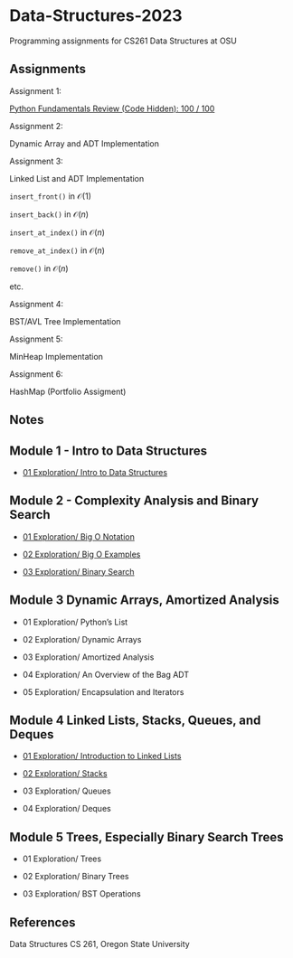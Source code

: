 # Data-Structures-2023
Programming assignments for CS261 Data Structures at OSU

## Assignments

Assignment 1: 

[Python Fundamentals Review (Code Hidden): 100 / 100]()

Assignment 2: 

Dynamic Array and ADT Implementation

Assignment 3: 

Linked List and ADT Implementation

`insert_front()` in $\mathcal{O}(1)$

`insert_back()` in $\mathcal{O}(n)$

`insert_at_index()` in $\mathcal{O}(n)$

`remove_at_index()` in $\mathcal{O}(n)$

`remove()` in $\mathcal{O}(n)$

etc. 

Assignment 4: 

BST/AVL Tree Implementation

Assignment 5: 

MinHeap Implementation

Assignment 6: 

HashMap (Portfolio Assigment)

## Notes

## Module 1 - Intro to Data Structures

- [01 Exploration/ Intro to Data Structures](https://github.com/franceslinyc/Data-Structures-2023/tree/main/Module%201%20-%20Intro%20to%20Data%20Structures/01%20Exploration:%20Intro%20to%20Data%20Structures)

## Module 2 - Complexity Analysis and Binary Search

- [01 Exploration/ Big O Notation](https://github.com/franceslinyc/Data-Structures-2023/tree/main/Module%202%20-%20Complexity%20Analysis%20and%20Binary%20Search/01%20Exploration:%20Big%20O%20Notation)

- [02 Exploration/ Big O Examples](https://github.com/franceslinyc/Data-Structures-2023/tree/main/Module%202%20-%20Complexity%20Analysis%20and%20Binary%20Search/02%20Exploration:%20Big%20O%20Examples)

- [03 Exploration/ Binary Search](https://github.com/franceslinyc/Data-Structures-2023/tree/main/Module%202%20-%20Complexity%20Analysis%20and%20Binary%20Search/03%20Exploration:%20Binary%20Search)




## Module 3 Dynamic Arrays, Amortized Analysis

- 01 Exploration/ Python’s List

- 02 Exploration/ Dynamic Arrays

- 03 Exploration/ Amortized Analysis

- 04 Exploration/ An Overview of the Bag ADT

- 05 Exploration/ Encapsulation and Iterators




## Module 4 Linked Lists, Stacks, Queues, and Deques

- [01 Exploration/ Introduction to Linked Lists](https://github.com/franceslinyc/Data-Structures-2023/tree/main/Module%204%20-%20Linked%20Lists%2C%20Stacks%2C%20Queues%2C%20and%20Deques/01%20Exploration:%20Introduction%20to%20Linked%20Lists)

- [02 Exploration/ Stacks](https://github.com/franceslinyc/Data-Structures-2023/tree/main/Module%204%20-%20Linked%20Lists%2C%20Stacks%2C%20Queues%2C%20and%20Deques/02%20Exploration:%20Stacks)

- 03 Exploration/ Queues


- 04 Exploration/ Deques




## Module 5 Trees, Especially Binary Search Trees

- 01 Exploration/ Trees

- 02 Exploration/ Binary Trees

- 03 Exploration/ BST Operations 




## References 

Data Structures CS 261, Oregon State University 
